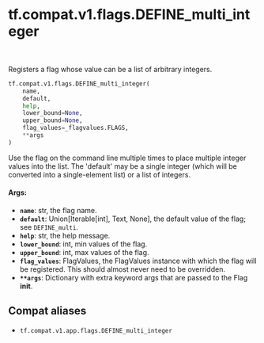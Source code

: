 <div itemscope itemtype="http://developers.google.com/ReferenceObject">
<meta itemprop="name" content="tf.compat.v1.flags.DEFINE_multi_integer" />
<meta itemprop="path" content="Stable" />
</div>

# tf.compat.v1.flags.DEFINE_multi_integer

<!-- Insert buttons and diff -->

<table class="tfo-notebook-buttons tfo-api" align="left">
</table>



Registers a flag whose value can be a list of arbitrary integers.

``` python
tf.compat.v1.flags.DEFINE_multi_integer(
    name,
    default,
    help,
    lower_bound=None,
    upper_bound=None,
    flag_values=_flagvalues.FLAGS,
    **args
)
```



<!-- Placeholder for "Used in" -->

Use the flag on the command line multiple times to place multiple
integer values into the list.  The 'default' may be a single integer
(which will be converted into a single-element list) or a list of
integers.

#### Args:


* <b>`name`</b>: str, the flag name.
* <b>`default`</b>: Union[Iterable[int], Text, None], the default value of the flag;
    see `DEFINE_multi`.
* <b>`help`</b>: str, the help message.
* <b>`lower_bound`</b>: int, min values of the flag.
* <b>`upper_bound`</b>: int, max values of the flag.
* <b>`flag_values`</b>: FlagValues, the FlagValues instance with which the flag will
    be registered. This should almost never need to be overridden.
* <b>`**args`</b>: Dictionary with extra keyword args that are passed to the
    Flag __init__.

## Compat aliases

* `tf.compat.v1.app.flags.DEFINE_multi_integer`


